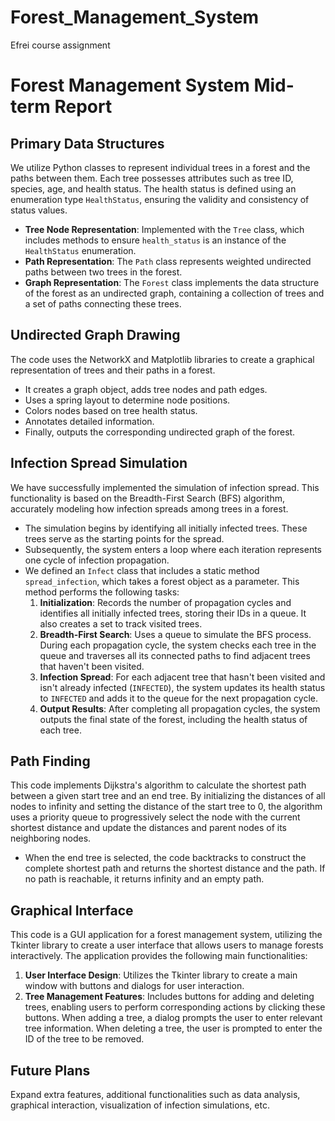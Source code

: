 # Forest_Management_System
Efrei course assignment


# Forest Management System Mid-term Report

## Primary Data Structures
We utilize Python classes to represent individual trees in a forest and the paths between them. Each tree possesses attributes such as tree ID, species, age, and health status. The health status is defined using an enumeration type `HealthStatus`, ensuring the validity and consistency of status values.

- **Tree Node Representation**: Implemented with the `Tree` class, which includes methods to ensure `health_status` is an instance of the `HealthStatus` enumeration.
- **Path Representation**: The `Path` class represents weighted undirected paths between two trees in the forest.
- **Graph Representation**: The `Forest` class implements the data structure of the forest as an undirected graph, containing a collection of trees and a set of paths connecting these trees.

## Undirected Graph Drawing
The code uses the NetworkX and Matplotlib libraries to create a graphical representation of trees and their paths in a forest.
- It creates a graph object, adds tree nodes and path edges.
- Uses a spring layout to determine node positions.
- Colors nodes based on tree health status.
- Annotates detailed information.
- Finally, outputs the corresponding undirected graph of the forest.

## Infection Spread Simulation
We have successfully implemented the simulation of infection spread. This functionality is based on the Breadth-First Search (BFS) algorithm, accurately modeling how infection spreads among trees in a forest.

- The simulation begins by identifying all initially infected trees. These trees serve as the starting points for the spread.
- Subsequently, the system enters a loop where each iteration represents one cycle of infection propagation.
- We defined an `Infect` class that includes a static method `spread_infection`, which takes a forest object as a parameter. This method performs the following tasks:
  1. **Initialization**: Records the number of propagation cycles and identifies all initially infected trees, storing their IDs in a queue. It also creates a set to track visited trees.
  2. **Breadth-First Search**: Uses a queue to simulate the BFS process. During each propagation cycle, the system checks each tree in the queue and traverses all its connected paths to find adjacent trees that haven't been visited.
  3. **Infection Spread**: For each adjacent tree that hasn't been visited and isn't already infected (`INFECTED`), the system updates its health status to `INFECTED` and adds it to the queue for the next propagation cycle.
  4. **Output Results**: After completing all propagation cycles, the system outputs the final state of the forest, including the health status of each tree.

## Path Finding
This code implements Dijkstra's algorithm to calculate the shortest path between a given start tree and an end tree. By initializing the distances of all nodes to infinity and setting the distance of the start tree to 0, the algorithm uses a priority queue to progressively select the node with the current shortest distance and update the distances and parent nodes of its neighboring nodes.

- When the end tree is selected, the code backtracks to construct the complete shortest path and returns the shortest distance and the path. If no path is reachable, it returns infinity and an empty path.

## Graphical Interface
This code is a GUI application for a forest management system, utilizing the Tkinter library to create a user interface that allows users to manage forests interactively. The application provides the following main functionalities:

1. **User Interface Design**: Utilizes the Tkinter library to create a main window with buttons and dialogs for user interaction.
2. **Tree Management Features**: Includes buttons for adding and deleting trees, enabling users to perform corresponding actions by clicking these buttons. When adding a tree, a dialog prompts the user to enter relevant tree information. When deleting a tree, the user is prompted to enter the ID of the tree to be removed.

## Future Plans
Expand extra features, additional functionalities such as data analysis, graphical interaction, visualization of infection simulations, etc.